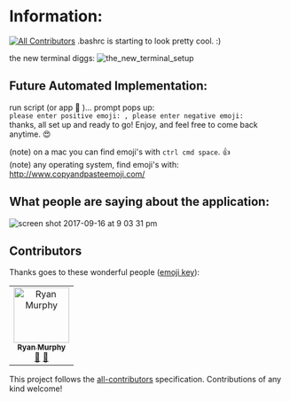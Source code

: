 # Information:
[![All Contributors](https://img.shields.io/badge/all_contributors-1-orange.svg?style=flat-square)](#contributors)
.bashrc is starting to look pretty cool. :)

the new terminal diggs:
![the_new_terminal_setup](https://user-images.githubusercontent.com/11463275/45247956-9058be00-b2c0-11e8-9673-4a300edb0c26.png)

## Future Automated Implementation:
run script (or app 🤔 )... prompt pops up:
<br>`please enter positive emoji: , please enter negative emoji:`
<br>thanks, all set up and ready to go! Enjoy, and feel free to come back anytime. 😍

(note) on a mac you can find emoji's with `ctrl cmd space`. 👍
<br>(note) any operating system, find emoji's with: http://www.copyandpasteemoji.com/

## What people are saying about the application: 
![screen shot 2017-09-16 at 9 03 31 pm](https://user-images.githubusercontent.com/11463275/30517114-a3ac39d4-9b22-11e7-9b35-8ff241fff8bc.png)

## Contributors

Thanks goes to these wonderful people ([emoji key](https://allcontributors.org/docs/en/emoji-key)):

<!-- ALL-CONTRIBUTORS-LIST:START - Do not remove or modify this section -->
<!-- prettier-ignore -->
<table><tr><td align="center"><a href="https://github.com/murjax"><img src="https://avatars0.githubusercontent.com/u/14116496?v=4" width="100px;" alt="Ryan Murphy"/><br /><sub><b>Ryan Murphy</b></sub></a><br /><a href="https://github.com/MichaelDimmitt/emoji-terminal/commits?author=murjax" title="Documentation">📖</a> <a href="#question-murjax" title="Answering Questions">💬</a></td></tr></table>

<!-- ALL-CONTRIBUTORS-LIST:END -->

This project follows the [all-contributors](https://github.com/all-contributors/all-contributors) specification. Contributions of any kind welcome!